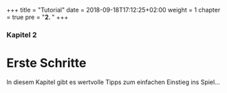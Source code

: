 +++
title = "Tutorial"
date = 2018-09-18T17:12:25+02:00
weight = 1
chapter = true
pre = "<b>2. </b>"
+++

### Kapitel 2

# Erste Schritte

In diesem Kapitel gibt es wertvolle Tipps zum einfachen Einstieg ins Spiel...
